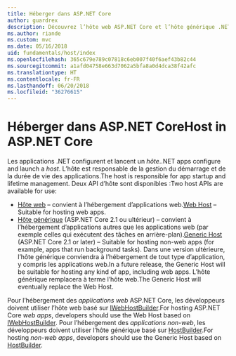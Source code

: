 ```yaml
---
title: Héberger dans ASP.NET Core
author: guardrex
description: Découvrez l’hôte web ASP.NET Core et l’hôte générique .NET, qui sont responsables de la gestion du démarrage et de la durée de vie des applications.
ms.author: riande
ms.custom: mvc
ms.date: 05/16/2018
uid: fundamentals/host/index
ms.openlocfilehash: 365c679e789c07818c6eb007f40f6aef43b82c44
ms.sourcegitcommit: a1afd04758e663d7062a5bfa8a0d4dca38f42afc
ms.translationtype: HT
ms.contentlocale: fr-FR
ms.lasthandoff: 06/20/2018
ms.locfileid: "36276615"
---
```

# <a name="host-in-aspnet-core"></a><span data-ttu-id="9d0c4-103">Héberger dans ASP.NET Core</span><span class="sxs-lookup"><span data-stu-id="9d0c4-103">Host in ASP.NET Core</span></span>

<span data-ttu-id="9d0c4-104">Les applications .NET configurent et lancent un *hôte*.</span><span class="sxs-lookup"><span data-stu-id="9d0c4-104">.NET apps configure and launch a *host*.</span></span> <span data-ttu-id="9d0c4-105">L’hôte est responsable de la gestion du démarrage et de la durée de vie des applications.</span><span class="sxs-lookup"><span data-stu-id="9d0c4-105">The host is responsible for app startup and lifetime management.</span></span> <span data-ttu-id="9d0c4-106">Deux API d’hôte sont disponibles :</span><span class="sxs-lookup"><span data-stu-id="9d0c4-106">Two host APIs are available for use:</span></span>

* <span data-ttu-id="9d0c4-107">[Hôte web](xref:fundamentals/host/web-host) &ndash; convient à l’hébergement d’applications web.</span><span class="sxs-lookup"><span data-stu-id="9d0c4-107">[Web Host](xref:fundamentals/host/web-host) &ndash; Suitable for hosting web apps.</span></span>
* <span data-ttu-id="9d0c4-108">[Hôte générique](xref:fundamentals/host/generic-host) (ASP.NET Core 2.1 ou ultérieur) &ndash; convient à l’hébergement d’applications autres que les applications web (par exemple celles qui exécutent des tâches en arrière-plan).</span><span class="sxs-lookup"><span data-stu-id="9d0c4-108">[Generic Host](xref:fundamentals/host/generic-host) (ASP.NET Core 2.1 or later) &ndash; Suitable for hosting non-web apps (for example, apps that run background tasks).</span></span> <span data-ttu-id="9d0c4-109">Dans une version ultérieure, l’hôte générique conviendra à l’hébergement de tout type d’application, y compris les applications web.</span><span class="sxs-lookup"><span data-stu-id="9d0c4-109">In a future release, the Generic Host will be suitable for hosting any kind of app, including web apps.</span></span> <span data-ttu-id="9d0c4-110">L’hôte générique remplacera à terme l’hôte web.</span><span class="sxs-lookup"><span data-stu-id="9d0c4-110">The Generic Host will eventually replace the Web Host.</span></span>

<span data-ttu-id="9d0c4-111">Pour l’hébergement des *applications web* ASP.NET Core, les développeurs doivent utiliser l’hôte web basé sur [IWebHostBuilder](/dotnet/api/microsoft.aspnetcore.hosting.iwebhostbuilder).</span><span class="sxs-lookup"><span data-stu-id="9d0c4-111">For hosting ASP.NET Core *web apps*, developers should use the Web Host based on [IWebHostBuilder](/dotnet/api/microsoft.aspnetcore.hosting.iwebhostbuilder).</span></span> <span data-ttu-id="9d0c4-112">Pour l’hébergement des *applications non-web*, les développeurs doivent utiliser l’hôte générique basé sur [HostBuilder](/dotnet/api/microsoft.extensions.hosting.hostbuilder).</span><span class="sxs-lookup"><span data-stu-id="9d0c4-112">For hosting *non-web apps*, developers should use the Generic Host based on [HostBuilder](/dotnet/api/microsoft.extensions.hosting.hostbuilder).</span></span>
